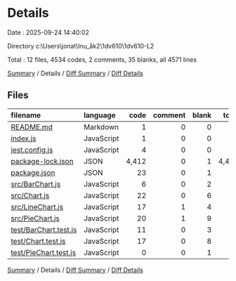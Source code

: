 # Details

Date : 2025-09-24 14:40:02

Directory c:\\Users\\jonat\\lnu_åk2\\1dv610\\1dv610-L2

Total : 12 files,  4534 codes, 2 comments, 35 blanks, all 4571 lines

[Summary](results.md) / Details / [Diff Summary](diff.md) / [Diff Details](diff-details.md)

## Files
| filename | language | code | comment | blank | total |
| :--- | :--- | ---: | ---: | ---: | ---: |
| [README.md](/README.md) | Markdown | 1 | 0 | 0 | 1 |
| [index.js](/index.js) | JavaScript | 1 | 0 | 0 | 1 |
| [jest.config.js](/jest.config.js) | JavaScript | 4 | 0 | 0 | 4 |
| [package-lock.json](/package-lock.json) | JSON | 4,412 | 0 | 1 | 4,413 |
| [package.json](/package.json) | JSON | 23 | 0 | 1 | 24 |
| [src/BarChart.js](/src/BarChart.js) | JavaScript | 6 | 0 | 2 | 8 |
| [src/Chart.js](/src/Chart.js) | JavaScript | 22 | 0 | 6 | 28 |
| [src/LineChart.js](/src/LineChart.js) | JavaScript | 17 | 1 | 4 | 22 |
| [src/PieChart.js](/src/PieChart.js) | JavaScript | 20 | 1 | 9 | 30 |
| [test/BarChart.test.js](/test/BarChart.test.js) | JavaScript | 11 | 0 | 3 | 14 |
| [test/Chart.test.js](/test/Chart.test.js) | JavaScript | 17 | 0 | 8 | 25 |
| [test/PieChart.test.js](/test/PieChart.test.js) | JavaScript | 0 | 0 | 1 | 1 |

[Summary](results.md) / Details / [Diff Summary](diff.md) / [Diff Details](diff-details.md)